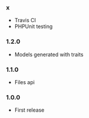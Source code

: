 ### x

* Travis CI
* PHPUnit testing

### 1.2.0

* Models generated with traits

### 1.1.0

* Files api

### 1.0.0

* First release
